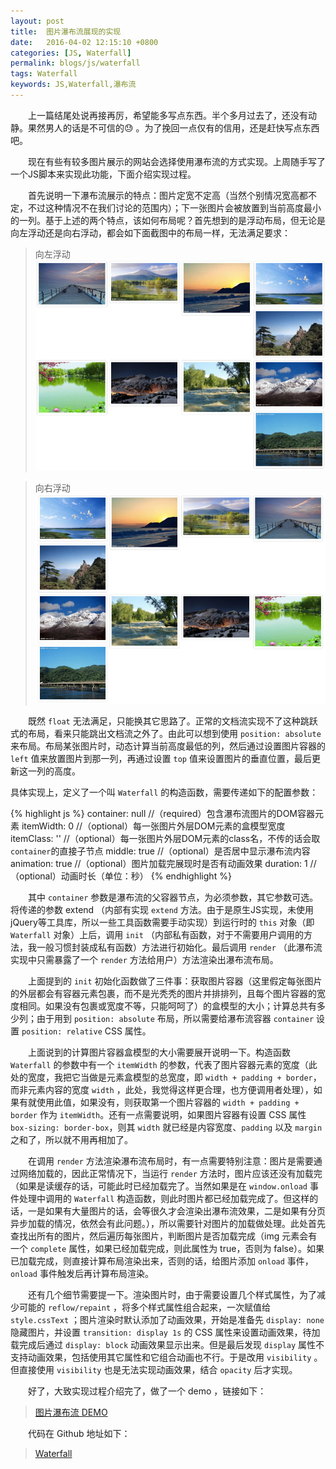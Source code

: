 ```yaml
---
layout: post
title:  图片瀑布流展现的实现
date:   2016-04-02 12:15:10 +0800
categories: [JS, Waterfall]
permalink: blogs/js/waterfall
tags: Waterfall
keywords: JS,Waterfall,瀑布流
---
```


　　上一篇结尾处说再接再厉，希望能多写点东西。半个多月过去了，还没有动静。果然男人的话是不可信的😓 。为了挽回一点仅有的信用，还是赶快写点东西吧。

　　现在有些有较多图片展示的网站会选择使用瀑布流的方式实现。上周随手写了一个JS脚本来实现此功能，下面介绍实现过程。

　　首先说明一下瀑布流展示的特点：图片定宽不定高（当然个别情况宽高都不定，不过这种情况不在我们讨论的范围内）；下一张图片会被放置到当前高度最小的一列。基于上述的两个特点，该如何布局呢？首先想到的是浮动布局，但无论是向左浮动还是向右浮动，都会如下面截图中的布局一样，无法满足要求：

> 向左浮动
![float: left](/assets/waterfall/float-left.jpg)

> 向右浮动
![float: left](/assets/waterfall/float-right.jpg)

　　既然 `float` 无法满足，只能换其它思路了。正常的文档流实现不了这种跳跃式的布局，看来只能跳出文档流之外了。由此可以想到使用 `position: absolute` 来布局。布局某张图片时，动态计算当前高度最低的列，然后通过设置图片容器的 `left` 值来放置图片到那一列，再通过设置 `top` 值来设置图片的垂直位置，最后更新这一列的高度。

具体实现上，定义了一个叫 `Waterfall` 的构造函数，需要传递如下的配置参数：

{% highlight js %}
container: null  //（required）包含瀑布流图片的DOM容器元素
itemWidth: 0     //（optional）每一张图片外层DOM元素的盒模型宽度
itemClass: ''    //（optional）每一张图片外层DOM元素的class名，不传的话会取`container`的直接子节点
middle: true     //（optional）是否居中显示瀑布流内容
animation: true  //（optional）图片加载完展现时是否有动画效果
duration: 1      //（optional）动画时长（单位：秒）
{% endhighlight %}

　　其中 `container` 参数是瀑布流的父容器节点，为必须参数，其它参数可选。将传递的参数 extend （内部有实现 `extend` 方法。由于是原生JS实现，未使用jQuery等工具库，所以一些工具函数需要手动实现）到运行时的 `this` 对象（即 `Waterfall` 对象）上后，调用 `init` （内部私有函数，对于不需要用户调用的方法，我一般习惯封装成私有函数）方法进行初始化。最后调用 `render` （此瀑布流实现中只需暴露了一个 `render` 方法给用户）方法渲染出瀑布流布局。

　　上面提到的 `init` 初始化函数做了三件事：获取图片容器（这里假定每张图片的外层都会有容器元素包裹，而不是光秃秃的图片并排排列，且每个图片容器的宽度相同。如果没有包裹或宽度不等，只能呵呵了）的盒模型的大小；计算总共有多少列；由于用到 `position: absolute` 布局，所以需要给瀑布流容器 `container` 设置 `position: relative` CSS 属性。

　　上面说到的计算图片容器盒模型的大小需要展开说明一下。构造函数 `Waterfall` 的参数中有一个 `itemWidth` 的参数，代表了图片容器元素的宽度（此处的宽度，我把它当做是元素盒模型的总宽度，即 `width + padding + border`，而非元素内容的宽度 `width` ，此处，我觉得这样更合理，也方便调用者处理），如果有就使用此值，如果没有，则获取第一个图片容器的 `width + padding + border` 作为 `itemWidth`。还有一点需要说明，如果图片容器有设置 CSS 属性 `box-sizing: border-box`，则其 `width` 就已经是内容宽度、`padding` 以及 `margin` 之和了，所以就不用再相加了。

　　在调用 `render` 方法渲染瀑布流布局时，有一点需要特别注意：图片是需要通过网络加载的，因此正常情况下，当运行 `render` 方法时，图片应该还没有加载完（如果是读缓存的话，可能此时已经加载完了。当然如果是在 `window.onload` 事件处理中调用的 `Waterfall` 构造函数，则此时图片都已经加载完成了。但这样的话，一是如果有大量图片的话，会等很久才会渲染出瀑布流效果，二是如果有分页异步加载的情况，依然会有此问题。），所以需要针对图片的加载做处理。此处首先查找出所有的图片，然后遍历每张图片，判断图片是否加载完成（img 元素会有一个 `complete` 属性，如果已经加载完成，则此属性为 true，否则为 false）。如果已加载完成，则直接计算布局渲染出来，否则的话，给图片添加 `onload` 事件，`onload` 事件触发后再计算布局渲染。

　　还有几个细节需要提一下。渲染图片时，由于需要设置几个样式属性，为了减少可能的 `reflow/repaint` ，将多个样式属性组合起来，一次赋值给 `style.cssText` ；图片渲染时默认添加了动画效果，开始是准备先 `display: none` 隐藏图片，并设置 `transition: display 1s` 的 CSS 属性来设置动画效果，待加载完成后通过 `display: block` 动画效果显示出来。但是最后发现 `display` 属性不支持动画效果，包括使用其它属性和它组合动画也不行。于是改用 `visibility` 。但直接使用 `visibility` 也是无法实现动画效果，结合 `opacity` 后才实现。

　　好了，大致实现过程介绍完了，做了一个 demo ，链接如下：

> [图片瀑布流 DEMO]

　　代码在 Github 地址如下：

> [Waterfall]

[图片瀑布流 demo]: /demos/waterfall
[Waterfall]: https://github.com/bruce-xu/waterfall
